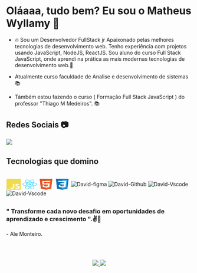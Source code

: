 <h1>Oláaaa, tudo bem? Eu sou o Matheus Wyllamy 👋 </h1>

- 🔥 Sou um Desenvolvedor FullStack jr Apaixonado pelas melhores tecnologias de desenvolvimento web. Tenho experiência com projetos usando JavaScript, NodeJS, ReactJS.  Sou aluno do curso Full Stack JavaScript, onde aprendi na prática as mais modernas tecnologias de desenvolvimento web.🚀

- Atualmente curso faculdade de Analise e desenvolvimento de sistemas 📚

- Támbém estou fazendo o curso ( Formação Full Stack JavaScript ) do professor "Thiago M Medeiros". 📚

 <h2>Redes Sociais 📷</h2>
 <div> 
  <a href="https://www.linkedin.com/in/matheuswyllamy/" target="_blank"><img src="https://img.shields.io/badge/-LinkedIn-%230077B5?style=for-the-badge&logo=linkedin&logoColor=white" target="_blank"></a>  
</div>

 <h2>Tecnologias que domino</h2>

<div style="display: inline_block"><br>
  <img align="center" alt="David-Js" height="30" width="40" src="https://raw.githubusercontent.com/devicons/devicon/master/icons/javascript/javascript-plain.svg">
  <img align="center" alt="David-React" height="30" width="40" src="https://raw.githubusercontent.com/devicons/devicon/master/icons/react/react-original.svg">
  <img align="center" alt="David-HTML" height="30" width="40" src="https://raw.githubusercontent.com/devicons/devicon/master/icons/html5/html5-original.svg">
  <img align="center" alt="David-CSS" height="30" width="40" src="https://raw.githubusercontent.com/devicons/devicon/master/icons/css3/css3-original.svg">
  <img align="center" alt="David-figma" height="30" width="40" src="https://cdn.jsdelivr.net/gh/devicons/devicon/icons/figma/figma-original.svg" />
  <img align="center" alt="David-Github" height="30" width="40" src="https://cdn.jsdelivr.net/gh/devicons/devicon/icons/github/github-original.svg" />
  <img align="center" alt="David-Vscode" height="30" width="40" src="https://cdn.jsdelivr.net/gh/devicons/devicon/icons/vscode/vscode-original.svg" />
  <img align="center" alt="David-Vscode" height="30" width="40" src="https://cdn.jsdelivr.net/gh/devicons/devicon/icons/nodejs/nodejs-original.svg" />

  </div>
  
  ##
  <h3>" Transforme cada novo desafio em oportunidades de aprendizado e crescimento ".✌️🚀</h3>
  - Ale Monteiro.
  
  <br><br>

<div align="center">
  <a href="https://github.com/MatheusWylla">
  <img height="180em" src="https://github-readme-stats.vercel.app/api?username=MatheusWylla&show_icons=true&theme=cobalt&include_all_commits=true&count_private=true"/>
  <img height="180em" src="https://github-readme-stats.vercel.app/api/top-langs/?username=MatheusWylla&layout=compact&langs_count=7&theme=cobalt"/>
</div>


  

  

